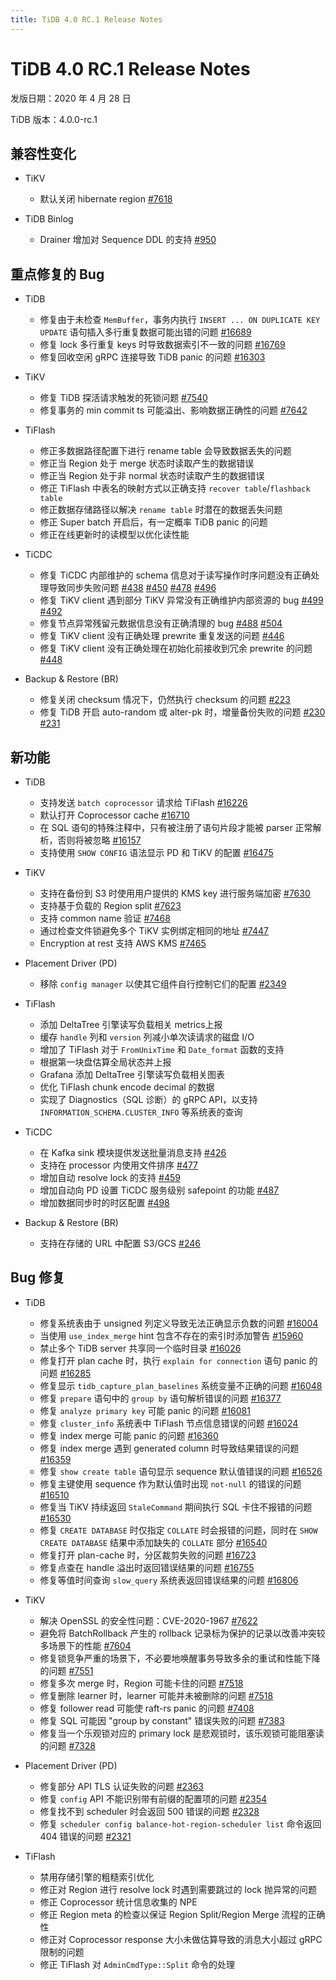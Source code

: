 ```yaml
---
title: TiDB 4.0 RC.1 Release Notes
---
```


# TiDB 4.0 RC.1 Release Notes

发版日期：2020 年 4 月 28 日

TiDB 版本：4.0.0-rc.1

## 兼容性变化

+ TiKV

    - 默认关闭 hibernate region [#7618](https://github.com/tikv/tikv/pull/7618)

+ TiDB Binlog

    - Drainer 增加对 Sequence DDL 的支持 [#950](https://github.com/pingcap/tidb-binlog/pull/950)

## 重点修复的 Bug

+ TiDB

    - 修复由于未检查 `MemBuffer`，事务内执行 `INSERT ... ON DUPLICATE KEY UPDATE` 语句插入多行重复数据可能出错的问题 [#16689](https://github.com/pingcap/tidb/pull/16689)
    - 修复 lock 多行重复 keys 时导致数据索引不一致的问题 [#16769](https://github.com/pingcap/tidb/pull/16769)
    - 修复回收空闲 gRPC 连接导致 TiDB panic 的问题 [#16303](https://github.com/pingcap/tidb/pull/16303)

+ TiKV

    - 修复 TiDB 探活请求触发的死锁问题 [#7540](https://github.com/tikv/tikv/pull/7540)
    - 修复事务的 min commit ts 可能溢出、影响数据正确性的问题 [#7642](https://github.com/tikv/tikv/pull/7642)

+ TiFlash

    - 修正多数据路径配置下进行 rename table 会导致数据丢失的问题
    - 修正当 Region 处于 merge 状态时读取产生的数据错误
    - 修正当 Region 处于非 normal 状态时读取产生的数据错误
    - 修正 TiFlash 中表名的映射方式以正确支持 `recover table`/`flashback table`
    - 修正数据存储路径以解决 `rename table` 时潜在的数据丢失问题
    - 修正 Super batch 开启后，有一定概率 TiDB panic 的问题
    - 修正在线更新时的读模型以优化读性能

+ TiCDC

    - 修复 TiCDC 内部维护的 schema 信息对于读写操作时序问题没有正确处理导致同步失败问题 [#438](https://github.com/pingcap/tiflow/pull/438) [#450](https://github.com/pingcap/tiflow/pull/450) [#478](https://github.com/pingcap/tiflow/pull/478) [#496](https://github.com/pingcap/tiflow/pull/496)
    - 修复 TiKV client 遇到部分 TiKV 异常没有正确维护内部资源的 bug [#499](https://github.com/pingcap/tiflow/pull/499) [#492](https://github.com/pingcap/tiflow/pull/492)
    - 修复节点异常残留元数据信息没有正确清理的 bug [#488](https://github.com/pingcap/tiflow/pull/488) [#504](https://github.com/pingcap/tiflow/pull/504)
    - 修复 TiKV client 没有正确处理 prewrite 重复发送的问题 [#446](https://github.com/pingcap/tiflow/pull/446)
    - 修复 TiKV client 没有正确处理在初始化前接收到冗余 prewrite 的问题 [#448](https://github.com/pingcap/tiflow/pull/448)

+ Backup & Restore (BR)

    - 修复关闭 checksum 情况下，仍然执行 checksum 的问题 [#223](https://github.com/pingcap/br/pull/223)
    - 修复 TiDB 开启 auto-random 或 alter-pk 时，增量备份失败的问题 [#230](https://github.com/pingcap/br/pull/230) [#231](https://github.com/pingcap/br/pull/231)

## 新功能

+ TiDB

    - 支持发送 `batch coprocessor` 请求给 TiFlash [#16226](https://github.com/pingcap/tidb/pull/16226)
    - 默认打开 Coprocessor cache [#16710](https://github.com/pingcap/tidb/pull/16710)
    - 在 SQL 语句的特殊注释中，只有被注册了语句片段才能被 parser 正常解析，否则将被忽略 [#16157](https://github.com/pingcap/tidb/pull/16157)
    - 支持使用 `SHOW CONFIG` 语法显示 PD 和 TiKV 的配置 [#16475](https://github.com/pingcap/tidb/pull/16475)

+ TiKV

    - 支持在备份到 S3 时使用用户提供的 KMS key 进行服务端加密 [#7630](https://github.com/tikv/tikv/pull/7630)
    - 支持基于负载的 Region split [#7623](https://github.com/tikv/tikv/pull/7623)
    - 支持 common name 验证 [#7468](https://github.com/tikv/tikv/pull/7468)
    - 通过检查文件锁避免多个 TiKV 实例绑定相同的地址 [#7447](https://github.com/tikv/tikv/pull/7447)
    - Encryption at rest 支持 AWS KMS [#7465](https://github.com/tikv/tikv/pull/7465)

+ Placement Driver (PD)

    - 移除 `config manager` 以使其它组件自行控制它们的配置 [#2349](https://github.com/pingcap/pd/pull/2349)

+ TiFlash

    - 添加 DeltaTree 引擎读写负载相关 metrics上报
    - 缓存 `handle` 列和 `version` 列减小单次读请求的磁盘 I/O
    - 增加了 TiFlash 对于 `FromUnixTime` 和 `Date_format` 函数的支持
    - 根据第一块盘估算全局状态并上报
    - Grafana 添加 DeltaTree 引擎读写负载相关图表
    - 优化 TiFlash chunk encode decimal 的数据
    - 实现了 Diagnostics（SQL 诊断）的 gRPC API，以支持 `INFORMATION_SCHEMA.CLUSTER_INFO` 等系统表的查询

+ TiCDC

    - 在 Kafka sink 模块提供发送批量消息支持 [#426](https://github.com/pingcap/tiflow/pull/426)
    - 支持在 processor 内使用文件排序 [#477](https://github.com/pingcap/tiflow/pull/477)
    - 增加自动 resolve lock 的支持 [#459](https://github.com/pingcap/tiflow/pull/459)
    - 增加自动向 PD 设置 TiCDC 服务级别 safepoint 的功能 [#487](https://github.com/pingcap/tiflow/pull/487)
    - 增加数据同步时的时区配置 [#498](https://github.com/pingcap/tiflow/pull/498)

+ Backup & Restore (BR)

    - 支持在存储的 URL 中配置 S3/GCS [#246](https://github.com/pingcap/br/pull/246)

## Bug 修复

+ TiDB

    - 修复系统表由于 unsigned 列定义导致无法正确显示负数的问题 [#16004](https://github.com/pingcap/tidb/pull/16004)
    - 当使用 `use_index_merge` hint 包含不存在的索引时添加警告 [#15960](https://github.com/pingcap/tidb/pull/15960)
    - 禁止多个 TiDB server 共享同一个临时目录 [#16026](https://github.com/pingcap/tidb/pull/16026)
    - 修复打开 plan cache 时，执行 `explain for connection` 语句 panic 的问题 [#16285](https://github.com/pingcap/tidb/pull/16285)
    - 修复显示 `tidb_capture_plan_baselines` 系统变量不正确的问题 [#16048](https://github.com/pingcap/tidb/pull/16048)
    - 修复 `prepare` 语句中的 `group by` 语句解析错误的问题 [#16377](https://github.com/pingcap/tidb/pull/16377)
    - 修复 `analyze primary key` 可能 panic 的问题 [#16081](https://github.com/pingcap/tidb/pull/16081)
    - 修复 `cluster_info` 系统表中 TiFlash 节点信息错误的问题 [#16024](https://github.com/pingcap/tidb/pull/16024)
    - 修复 index merge 可能 panic 的问题 [#16360](https://github.com/pingcap/tidb/pull/16360)
    - 修复 index merge 遇到 generated column 时导致结果错误的问题 [#16359](https://github.com/pingcap/tidb/pull/16359)
    - 修复 `show create table` 语句显示 sequence 默认值错误的问题 [#16526](https://github.com/pingcap/tidb/pull/16526)
    - 修复主键使用 sequence 作为默认值时出现 `not-null` 的错误的问题 [#16510](https://github.com/pingcap/tidb/pull/16510)
    - 修复当 TiKV 持续返回 `StaleCommand` 期间执行 SQL 卡住不报错的问题 [#16530](https://github.com/pingcap/tidb/pull/16530)
    - 修复 `CREATE DATABASE` 时仅指定 `COLLATE` 时会报错的问题，同时在 `SHOW CREATE DATABASE` 结果中添加缺失的 `COLLATE` 部分 [#16540](https://github.com/pingcap/tidb/pull/16540)
    - 修复打开 plan-cache 时，分区裁剪失败的问题 [#16723](https://github.com/pingcap/tidb/pull/16723)
    - 修复点查在 handle 溢出时返回错误结果的问题 [#16755](https://github.com/pingcap/tidb/pull/16755)
    - 修复等值时间查询 `slow_query` 系统表返回错误结果的问题 [#16806](https://github.com/pingcap/tidb/pull/16806)

+ TiKV

    - 解决 OpenSSL 的安全性问题：CVE-2020-1967 [#7622](https://github.com/tikv/tikv/pull/7622)
    - 避免将 BatchRollback 产生的 rollback 记录标为保护的记录以改善冲突较多场景下的性能 [#7604](https://github.com/tikv/tikv/pull/7604)
    - 修复锁竞争严重的场景下，不必要地唤醒事务导致多余的重试和性能下降的问题 [#7551](https://github.com/tikv/tikv/pull/7551)
    - 修复多次 merge 时，Region 可能卡住的问题 [#7518](https://github.com/tikv/tikv/pull/7518)
    - 修复删除 learner 时，learner 可能并未被删除的问题 [#7518](https://github.com/tikv/tikv/pull/7518)
    - 修复 follower read 可能使 raft-rs panic 的问题 [#7408](https://github.com/tikv/tikv/pull/7408)
    - 修复 SQL 可能因 "group by constant" 错误失败的问题 [#7383](https://github.com/tikv/tikv/pull/7383)
    - 修复当一个乐观锁对应的 primary lock 是悲观锁时，该乐观锁可能阻塞读的问题 [#7328](https://github.com/tikv/tikv/pull/7328)

+ Placement Driver (PD)

    - 修复部分 API TLS 认证失败的问题 [#2363](https://github.com/pingcap/pd/pull/2363)
    - 修复 `config` API 不能识别带有前缀的配置项的问题 [#2354](https://github.com/pingcap/pd/pull/2354)
    - 修复找不到 scheduler 时会返回 500 错误的问题 [#2328](https://github.com/pingcap/pd/pull/2328)
    - 修复 `scheduler config balance-hot-region-scheduler list` 命令返回 404 错误的问题 [#2321](https://github.com/pingcap/pd/pull/2321)

+ TiFlash

    - 禁用存储引擎的粗糙索引优化
    - 修正对 Region 进行 resolve lock 时遇到需要跳过的 lock 抛异常的问题
    - 修正 Coprocessor 统计信息收集的 NPE
    - 修正 Region meta 的检查以保证 Region Split/Region Merge 流程的正确性
    - 修正对 Coprocessor response 大小未做估算导致的消息大小超过 gRPC 限制的问题
    - 修正 TiFlash 对 `AdminCmdType::Split` 命令的处理
